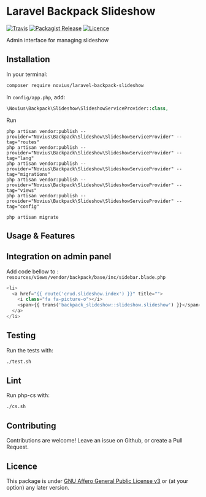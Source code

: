 # Laravel Backpack Slideshow
[![Travis](https://img.shields.io/travis/novius/laravel-backpack-slideshow.svg?maxAge=1800&style=flat-square)](https://travis-ci.org/novius/laravel-backpack-slideshow)
[![Packagist Release](https://img.shields.io/packagist/v/novius/laravel-backpack-slideshow.svg?maxAge=1800&style=flat-square)](https://packagist.org/packages/novius/laravel-backpack-slideshow)
[![Licence](https://img.shields.io/packagist/l/novius/laravel-backpack-slideshow.svg?maxAge=1800&style=flat-square)](https://github.com/novius/laravel-backpack-slideshow#licence)

Admin interface for managing slideshow


## Installation

In your terminal:

```bash
composer require novius/laravel-backpack-slideshow
```


In `config/app.php`, add:


```php
\Novius\Backpack\Slideshow\SlideshowServiceProvider::class,
```

Run

```php?start_inline=1
php artisan vendor:publish --provider="Novius\Backpack\Slideshow\SlideshowServiceProvider" --tag="routes"
php artisan vendor:publish --provider="Novius\Backpack\Slideshow\SlideshowServiceProvider" --tag="lang"
php artisan vendor:publish --provider="Novius\Backpack\Slideshow\SlideshowServiceProvider" --tag="migrations"
php artisan vendor:publish --provider="Novius\Backpack\Slideshow\SlideshowServiceProvider" --tag="views"
php artisan vendor:publish --provider="Novius\Backpack\Slideshow\SlideshowServiceProvider" --tag="config"

php artisan migrate
```

## Usage & Features

## Integration on admin panel

Add code bellow to : `resources/views/vendor/backpack/base/inc/sidebar.blade.php` 

```php
<li>
  <a href="{{ route('crud.slideshow.index') }}" title="">
    <i class="fa fa-picture-o"></i>
    <span>{{ trans('backpack_slideshow::slideshow.slideshow') }}</span>
  </a>
</li>
```

## Testing

Run the tests with:

```bash
./test.sh
```


## Lint

Run php-cs with:

```bash
./cs.sh
```


## Contributing

Contributions are welcome!
Leave an issue on Github, or create a Pull Request.


## Licence

This package is under [GNU Affero General Public License v3](http://www.gnu.org/licenses/agpl-3.0.html) or (at your option) any later version.
